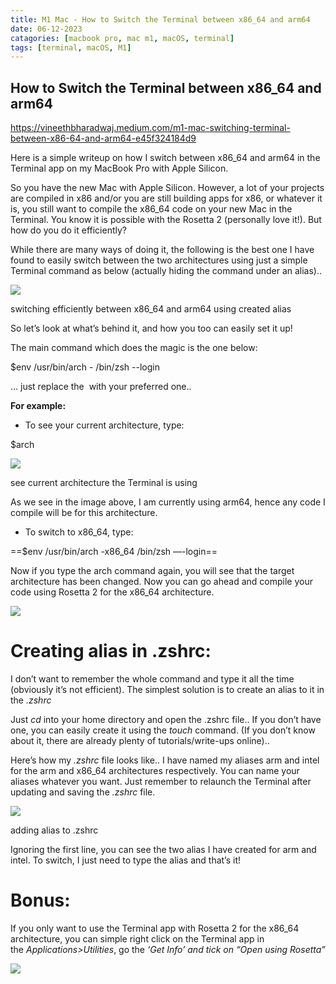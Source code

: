 ```yaml
---
title: M1 Mac - How to Switch the Terminal between x86_64 and arm64
date: 06-12-2023
catagories: [macbook pro, mac m1, macOS, terminal]
tags: [terminal, macOS, M1]
---
```


## How to Switch the Terminal between x86_64 and arm64
https://vineethbharadwaj.medium.com/m1-mac-switching-terminal-between-x86-64-and-arm64-e45f324184d9

Here is a simple writeup on how I switch between x86_64 and arm64 in the Terminal app on my MacBook Pro with Apple Silicon.

So you have the new Mac with Apple Silicon. However, a lot of your projects are compiled in x86 and/or you are still building apps for x86, or whatever it is, you still want to compile the x86_64 code on your new Mac in the Terminal. You know it is possible with the Rosetta 2 (personally love it!). But how do you do it efficiently?

While there are many ways of doing it, the following is the best one I have found to easily switch between the two architectures using just a simple Terminal command as below (actually hiding the command under an alias)..

![](https://miro.medium.com/v2/resize:fit:1400/1*rYeE18-X-t4J1z1ZzuQshQ.png)

switching efficiently between x86_64 and arm64 using created alias

So let’s look at what’s behind it, and how you too can easily set it up!

The main command which does the magic is the one below:

$env /usr/bin/arch -<architecture> /bin/zsh --login

… just replace the _<architecture>_ with your preferred one..

**For example:**

- To see your current architecture, type:

$arch

![](https://miro.medium.com/v2/resize:fit:1400/1*BFSzZUxZ2RAIDrOS9ncMJA.png)

see current architecture the Terminal is using

As we see in the image above, I am currently using arm64, hence any code I compile will be for this architecture.

- To switch to x86_64, type:

==$env /usr/bin/arch -x86_64 /bin/zsh —-login==

Now if you type the arch command again, you will see that the target architecture has been changed. Now you can go ahead and compile your code using Rosetta 2 for the x86_64 architecture.

![](https://miro.medium.com/v2/resize:fit:1400/1*dElbDg8BTe3jgXcS_e5p9A.png)

# Creating alias in .zshrc:

I don’t want to remember the whole command and type it all the time (obviously it’s not efficient). The simplest solution is to create an alias to it in the _.zshrc_

Just _cd_ into your home directory and open the .zshrc file.. If you don’t have one, you can easily create it using the _touch_ command. (If you don’t know about it, there are already plenty of tutorials/write-ups online)..

Here’s how my _.zshrc_ file looks like.. I have named my aliases arm and intel for the arm and x86_64 architectures respectively. You can name your aliases whatever you want. Just remember to relaunch the Terminal after updating and saving the _.zshrc_ file.

![](https://miro.medium.com/v2/resize:fit:1400/1*kpJoebjU4eq7aP6TbZqSFQ.png)

adding alias to .zshrc

Ignoring the first line, you can see the two alias I have created for arm and intel. To switch, I just need to type the alias and that’s it!

# **Bonus:**

If you only want to use the Terminal app with Rosetta 2 for the x86_64 architecture, you can simple right click on the Terminal app in the _Applications>Utilities_, go the _‘Get Info’ and tick on “Open using Rosetta”_

![](https://miro.medium.com/v2/resize:fit:1400/1*CIfr_8Xz6Wpme9w2_i3raA.png)
